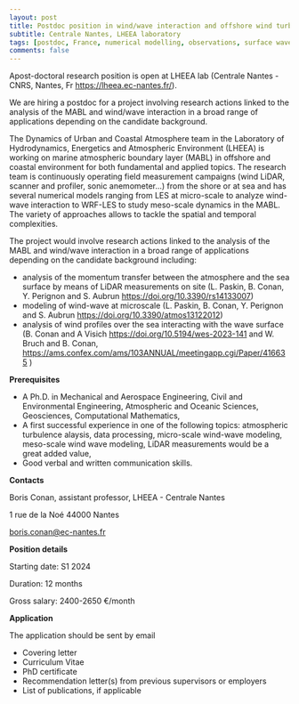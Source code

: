```yaml
---
layout: post
title: Postdoc position in wind/wave interaction and offshore wind turbulence (Nantes, France)
subtitle: Centrale Nantes, LHEEA laboratory
tags: [postdoc, France, numerical modelling, observations, surface waves, air-sea interactions]
comments: false
---
```

Apost-doctoral research position is open at LHEEA lab
(Centrale Nantes - CNRS, Nantes, Fr https://lheea.ec-nantes.fr/).

We are hiring a postdoc for a project involving research actions linked
to the analysis of the MABL and wind/wave interaction in a broad range
of applications depending on the candidate background.

The Dynamics of Urban and Coastal Atmosphere team in the Laboratory of Hydrodynamics,
Energetics and Atmospheric Environment (LHEEA) is working on marine atmospheric boundary
layer (MABL) in offshore and coastal environment for both fundamental and applied topics. The
research team is continuously operating field measurement campaigns (wind LiDAR, scanner
and profiler, sonic anemometer...) from the shore or at sea and has several numerical models
ranging from LES at micro-scale to analyze wind-wave interaction to WRF-LES to study meso-scale dynamics in the MABL. The variety of approaches allows to tackle the spatial and temporal
complexities.

The project would involve research actions linked to the analysis of the MABL and wind/wave
interaction in a broad range of applications depending on the candidate background including:
- analysis of the momentum transfer between the atmosphere and the sea surface by means of
LiDAR measurements on site (L. Paskin, B. Conan, Y. Perignon and S. Aubrun
https://doi.org/10.3390/rs14133007)
- modeling of wind-wave at microscale (L. Paskin, B. Conan, Y. Perignon and S. Aubrun
https://doi.org/10.3390/atmos13122012)
- analysis of wind profiles over the sea interacting with the wave surface (B. Conan and A Visich
https://doi.org/10.5194/wes-2023-141 and W. Bruch and B. Conan,
https://ams.confex.com/ams/103ANNUAL/meetingapp.cgi/Paper/416635 )

**Prerequisites**

- A Ph.D. in Mechanical and Aerospace Engineering, Civil and Environmental Engineering,
Atmospheric and Oceanic Sciences, Geosciences, Computational Mathematics,
- A first successful experience in one of the following topics: atmospheric turbulence
alaysis, data processing, micro-scale wind-wave modeling, meso-scale wind wave
modeling, LiDAR measurements would be a great added value,
- Good verbal and written communication skills.

**Contacts**

Boris Conan, assistant professor, LHEEA - Centrale Nantes

1 rue de la Noé 44000 Nantes

boris.conan@ec-nantes.fr

**Position details**

Starting date: S1 2024

Duration: 12 months

Gross salary: 2400-2650 €/month

**Application**

The application should be sent by email
- Covering letter
- Curriculum Vitae
- PhD certificate
- Recommendation letter(s) from previous supervisors or employers
- List of publications, if applicable
